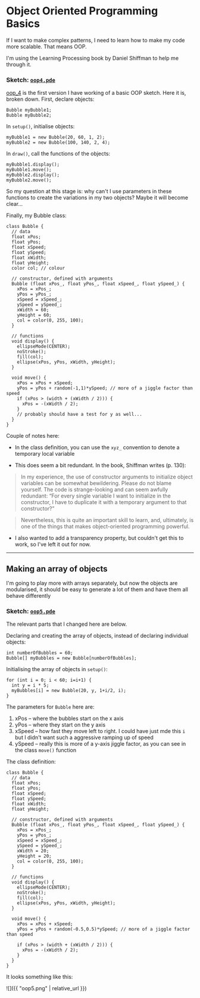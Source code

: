 # Object Oriented Programming Basics

If I want to make complex patterns, I need to learn how to make my code more scalable. That means OOP.

I'm using the Learning Processing book by Daniel Shiffman to help me through it.

### Sketch: [`oop4.pde`](oop_4/oop_4.pde)

[oop_4](oop_4/oop_4.pde) is the first version I have working of a basic OOP sketch. Here it is, broken down. First, declare objects:

```processing
Bubble myBubble1;
Bubble myBubble2;
```

In `setup()`, initialise objects:

```processing
myBubble1 = new Bubble(20, 60, 1, 2);
myBubble2 = new Bubble(100, 140, 2, 4);
```

In `draw()`, call the functions of the objects:

```processing
myBubble1.display();
myBubble1.move();
myBubble2.display();
myBubble2.move();
```

So my question at this stage is: why can't I use parameters in these functions to create the variations in my two objects? Maybe it will become clear...

Finally, my Bubble class:

```processing
class Bubble { 
  // data
  float xPos;
  float yPos;
  float xSpeed;
  float ySpeed; 
  float xWidth;
  float yHeight;  
  color col; // colour
  
  // constructor, defined with arguments
  Bubble (float xPos_, float yPos_, float xSpeed_, float ySpeed_) { 
    xPos = xPos_;
    yPos = yPos_;
    xSpeed = xSpeed_;
    ySpeed = ySpeed_; 
    xWidth = 60;
    yHeight = 60;
    col = color(0, 255, 100);    
  }  
  
  // functions
  void display() {
    ellipseMode(CENTER);
    noStroke();
    fill(col);
    ellipse(xPos, yPos, xWidth, yHeight); 
  }
  
  void move() {
    xPos = xPos + xSpeed;  
    yPos = yPos + random(-1,1)*ySpeed; // more of a jiggle factor than speed
    if (xPos > (width + (xWidth / 2))) {
      xPos = -(xWidth / 2);
    }
    // probably should have a test for y as well...
  }  
}
```

Couple of notes here:

* In the class definition, you can use the `xyz_` convention to denote a temporary local variable

* This does seem a bit redundant. In the book, Shiffman writes (p. 130):

> In my experience, the use of constructor arguments to initialize object variables can be somewhat bewildering. Please do not blame yourself. The code is strange-looking and can seem awfully redundant: “For every single variable I want to initialize in the constructor, I have to duplicate it with a temporary argument to that constructor?”
 
> Nevertheless, this is quite an important skill to learn, and, ultimately, is one of the things that makes object-oriented programming powerful.

* I also wanted to add a transparency property, but couldn't get this to work, so I've left it out for now.

<hr/>

## Making an array of objects

I'm going to play more with arrays separately, but now the objects are modularised, it should be easy to generate a lot of them and have them all behave differently

### Sketch: [`oop5.pde`](oop_5/oop_5.pde)

The relevant parts that I changed here are below.

Declaring and creating the array of objects, instead of declaring individual objects:

```processing
int numberOfBubbles = 60;
Bubble[] myBubbles = new Bubble[numberOfBubbles];
```

Initialising the array of objects in `setup()`:

```processing
for (int i = 0; i < 60; i=i+1) {    
  int y = i * 5;    
  myBubbles[i] = new Bubble(20, y, 1+i/2, i);
}  
```
 
The parameters for `Bubble` here are:

1. xPos – where the bubbles start on the x axis
2. yPos – where they start on the y axis
3. xSpeed – how fast they move left to right. I could have just mde this `i` but I didn't want such a aggressive ramping up of speed 
4. ySpeed – really this is more of a y-axis jiggle factor, as you can see in the class `move()` function


The class definition:

```processing
class Bubble { 
  // data
  float xPos;
  float yPos;
  float xSpeed;
  float ySpeed; 
  float xWidth;
  float yHeight;

  // constructor, defined with arguments
  Bubble (float xPos_, float yPos_, float xSpeed_, float ySpeed_) { 
    xPos = xPos_;
    yPos = yPos_;
    xSpeed = xSpeed_;
    ySpeed = ySpeed_;
    xWidth = 20;
    yHeight = 20;
    col = color(0, 255, 100);    
  }  
  
  // functions
  void display() {
    ellipseMode(CENTER);
    noStroke();
    fill(col);
    ellipse(xPos, yPos, xWidth, yHeight); 
  }
  
  void move() {
    xPos = xPos + xSpeed;   
    yPos = yPos + random(-0.5,0.5)*ySpeed; // more of a jiggle factor than speed
    
    if (xPos > (width + (xWidth / 2))) {
      xPos = -(xWidth / 2);
    }
  }    
}

```
 
  
It looks something like this:

![]({{ "oop5.png" | relative_url }})  






